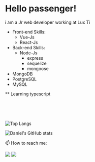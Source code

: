 # Hello passenger!

i am a Jr web developer working at Lux Ti
- Front-end Skills:
  - Vue-Js 
  - React-Js
- Back-end Skills: 
  - Node-Js
    - express
    - sequelize 
    - mongoose
- MongoDB
- PostgreSQL
- MySQL

** Learning typescript
 

<!--
**Danielvidal01/Danielvidal01** is a ✨ _special_ ✨ repository because its `README.md` (this file) appears on your GitHub profile.

Here are some ideas to get you started:-->
<br/>
<br/>
<br/>


![Top Langs](https://github-readme-stats.vercel.app/api/top-langs/?username=anuraghazra&layout=compact&theme=tokyonight)

![Daniel's GitHub stats](https://github-readme-stats.vercel.app/api?username=danielvidal01&show_icons=true&theme=tokyonight)


📫 How to reach me:

[<img src="https://img.shields.io/badge/linkedin-%230077B5.svg?&style=for-the-badge&logo=linkedin&logoColor=white" />](https://www.linkedin.com/in/danielvidal015/) [<img src = "https://img.shields.io/badge/instagram-%23E4405F.svg?&style=for-the-badge&logo=instagram&logoColor=white">](https://www.instagram.com/danielvidal01/) 
